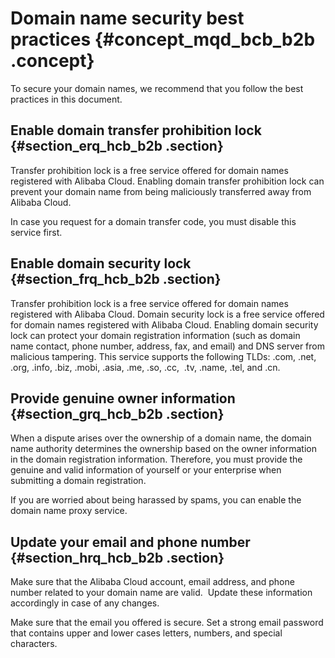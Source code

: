 # Domain name security best practices {#concept_mqd_bcb_b2b .concept}

To secure your domain names, we recommend that you follow the best practices in this document.

## Enable domain transfer prohibition lock {#section_erq_hcb_b2b .section}

Transfer prohibition lock is a free service offered for domain names registered with Alibaba Cloud. Enabling domain transfer prohibition lock can prevent your domain name from being maliciously transferred away from Alibaba Cloud.

In case you request for a domain transfer code, you must disable this service first.

## Enable domain security lock {#section_frq_hcb_b2b .section}

Transfer prohibition lock is a free service offered for domain names registered with Alibaba Cloud. Domain security lock is a free service offered for domain names registered with Alibaba Cloud. Enabling domain security lock can protect your domain registration information \(such as domain name contact, phone number, address, fax, and email\) and DNS server from malicious tampering. This service supports the following TLDs: .com, .net, .org, .info, .biz, .mobi, .asia, .me, .so, .cc,  .tv, .name, .tel, and .cn.

## Provide genuine owner information {#section_grq_hcb_b2b .section}

When a dispute arises over the ownership of a domain name, the domain name authority determines the ownership based on the owner information in the domain registration information. Therefore, you must provide the genuine and valid information of yourself or your enterprise when submitting a domain registration.

If you are worried about being harassed by spams, you can enable the domain name proxy service.

## Update your email and phone number {#section_hrq_hcb_b2b .section}

Make sure that the Alibaba Cloud account, email address, and phone number related to your domain name are valid.  Update these information accordingly in case of any changes.

Make sure that the email you offered is secure. Set a strong email password that contains upper and lower cases letters, numbers, and special characters.

